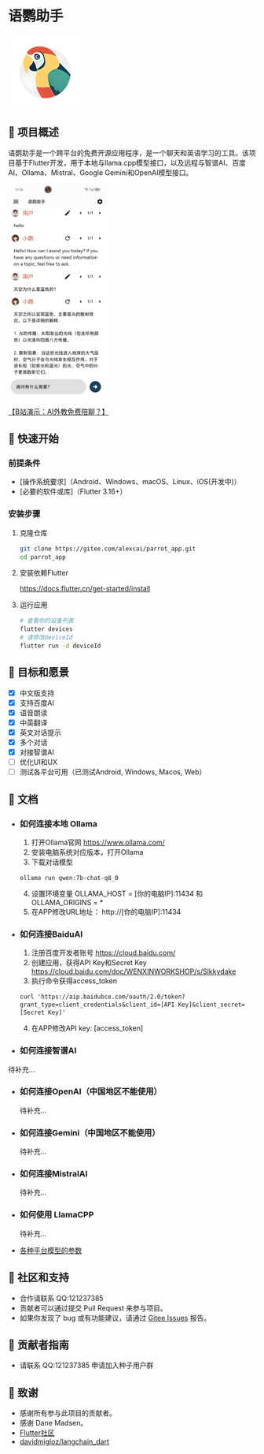 # 语鹦助手
   <img src="./assets/parrot.png" width="150" height="150">

## 📌 项目概述

语鹦助手是一个跨平台的免费开源应用程序，是一个聊天和英语学习的工具。该项目基于Flutter开发，用于本地与llama.cpp模型接口，以及远程与智谱AI、百度AI、Ollama、Mistral、Google Gemini和OpenAI模型接口。

   <img src="./assets/ui.jpg" width="200" >

<a href="https://www.bilibili.com/video/BV1bZ421u7V7/?share_source=copy_web&vd_source=456a4760536816952cff18d98169c64e" target="_blank">【B站演示：AI外教免费陪聊？】 </a>

## 🚀 快速开始

### 前提条件

- [操作系统要求]（Android、Windows、macOS、Linux、iOS(开发中)）
- [必要的软件或库]（Flutter 3.16+）

### 安装步骤

1. 克隆仓库
   ```bash
   git clone https://gitee.com/alexcai/parrot_app.git
   cd parrot_app
   ```

2. 安装依赖Flutter

   <a href="https://docs.flutter.cn/get-started/install">
   https://docs.flutter.cn/get-started/install
   </a>


3. 运行应用
   ```bash
   # 查看你的设备列表
   flutter devices
   # 请修改deviceId
   flutter run -d deviceId
   ```

## 🎯 目标和愿景

- [x] 中文版支持
- [x] 支持百度AI
- [x] 语音朗读
- [x] 中英翻译
- [x] 英文对话提示
- [x] 多个对话
- [x] 对接智谱AI
- [ ] 优化UI和UX
- [ ] 测试各平台可用（已测试Android, Windows, Macos, Web）

## 📘 文档

- ### 如何连接本地 Ollama
  1. 打开Ollama官网 <a href="https://www.ollama.com/"> https://www.ollama.com/ </a>
  2. 安装电脑系统对应版本，打开Ollama
  3. 下载对话模型

    ```  
    ollama run qwen:7b-chat-q8_0
    ```
  4. 设置环境变量 OLLAMA_HOST = [你的电脑IP]:11434 和 OLLAMA_ORIGINS = *
  5. 在APP修改URL地址： http://[你的电脑IP]:11434
    
- ### 如何连接BaiduAI
  1. 注册百度开发者账号
  <a href="https://cloud.baidu.com/">https://cloud.baidu.com/ </a>
  2. 创建应用，获得API Key和Secret Key
  <a href="https://cloud.baidu.com/doc/WENXINWORKSHOP/s/Slkkydake">https://cloud.baidu.com/doc/WENXINWORKSHOP/s/Slkkydake </a>
  3. 执行命令获得access_token
    ```
  curl 'https://aip.baidubce.com/oauth/2.0/token?grant_type=client_credentials&client_id=[API Key]&client_secret=[Secret Key]'
  ```
  4.  在APP修改API key: [access_token]
  
- ### 如何连接智谱AI
待补充...
- ### 如何连接OpenAI（中国地区不能使用）
  待补充...
- ### 如何连接Gemini（中国地区不能使用）
  待补充...
- ### 如何连接MistralAI
  待补充...
- ### 如何使用 LlamaCPP 
  待补充...


- <a href="./docs/API-Compatability.xls">各种平台模型的参数</a>

## 👥 社区和支持

- 合作请联系 QQ:121237385
- 贡献者可以通过提交 Pull Request 来参与项目。
- 如果你发现了 bug 或有功能建议，请通过 [Gitee Issues](https://gitee.com/alexcai/parrot_app/issues) 报告。

## 🔑 贡献者指南

- 请联系 QQ:121237385 申请加入种子用户群

## 🙏 致谢

- 感谢所有参与此项目的贡献者。
- 感谢 Dane Madsen。 
- <a href="https://github.com/flutter/flutter">Flutter社区</a>
- <a href="https://github.com/davidmigloz/langchain_dart">davidmigloz/langchain_dart</a>